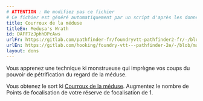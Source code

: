 ```yaml
---
# ATTENTION : Ne modifiez pas ce fichier
# Ce fichier est généré automatiquement par un script d'après les données du module Foundry VTT officiel et de sa traduction
title: Courroux de la méduse
titleEn: Medusa's Wrath
id: DAFF7zJphhDPcAws
urlFr: https://gitlab.com/pathfinder-fr/foundryvtt-pathfinder2-fr/-/blob/master/data/feats/DAFF7zJphhDPcAws.htm
urlEn: https://gitlab.com/hooking/foundry-vtt---pathfinder-2e/-/blob/master/packs/data/feats.db/medusa-s-wrath.json
layout: dons
---
```

Vous apprenez une technique ki monstrueuse qui imprègne vos coups du pouvoir de pétrification du regard de la méduse.

Vous obtenez le sort ki [Courroux de la méduse](../sorts/courroux-de-la-méduse.html). Augmentez le nombre de Points de focalisation de votre réserve de focalisation de 1.
